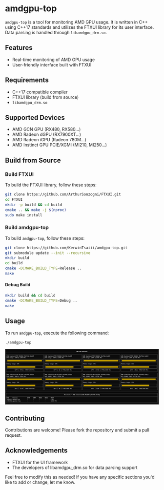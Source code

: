# amdgpu-top

`amdgpu-top` is a tool for monitoring AMD GPU usage. It is written in C++ using C++17 standards and utilizes the FTXUI library for its user interface. Data parsing is handled through `libamdgpu_drm.so`.

## Features

- Real-time monitoring of AMD GPU usage
- User-friendly interface built with FTXUI

## Requirements

- C++17 compatible compiler
- FTXUI library (build from source)
- `libamdgpu_drm.so`

## Supported Devices
- AMD GCN GPU (RX480, RX580...)
- AMD Radeon dGPU (RX7900XT...)
- AMD Radeon iGPU (Radeon 780M...)
- AMD Instinct GPU PCIE/XGMI (MI210, MI250...)

## Build from Source

### Build FTXUI

To build the FTXUI library, follow these steps:

```bash
git clone https://github.com/ArthurSonzogni/FTXUI.git
cd FTXUI
mkdir -p build && cd build
cmake .. && make -j $(nproc)
sudo make install
```
### Build amdgpu-top
To build `amdgpu-top`, follow these steps:
```bash
git clone https://github.com/KerwinTsaiii/amdgpu-top.git
git submodule update --init --recursive
mkdir build
cd build
cmake -DCMAKE_BUILD_TYPE=Release ..
make
```
#### Debug Build
```bash
mkdir build && cd build
cmake -DCMAKE_BUILD_TYPE=Debug ..
make
```

## Usage
To run `amdgpu-top`, execute the following command:
```bash
./amdgpu-top
```
![](doc/img/overview.png)

## Contributing
Contributions are welcome! Please fork the repository and submit a pull request.

## Acknowledgements
- FTXUI for the UI framework
- The developers of libamdgpu_drm.so for data parsing support

Feel free to modify this as needed! If you have any specific sections you'd like to add or change, let me know.

